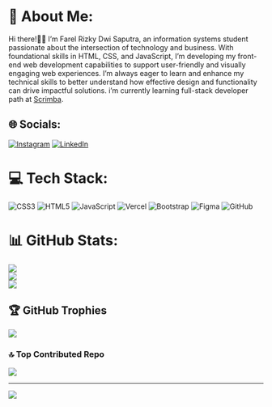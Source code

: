 # 💫 About Me:
Hi there!👋🏼 I’m Farel Rizky Dwi Saputra, an information systems student passionate about the intersection of technology and business. With foundational skills in HTML, CSS, and JavaScript, I’m developing my front-end web development capabilities to support user-friendly and visually engaging web experiences. I’m always eager to learn and enhance my technical skills to better understand how effective design and functionality can drive impactful solutions. i’m currently learning full-stack developer path at [Scrimba](https://scrimba.com/home).


## 🌐 Socials:
[![Instagram](https://img.shields.io/badge/Instagram-%23E4405F.svg?logo=Instagram&logoColor=white)](https://www.instagram.com/farelxrizky/) [![LinkedIn](https://img.shields.io/badge/LinkedIn-%230077B5.svg?logo=linkedin&logoColor=white)](https://www.linkedin.com/in/farel-rizky-063624286/) 

# 💻 Tech Stack:
![CSS3](https://img.shields.io/badge/css3-%231572B6.svg?style=for-the-badge&logo=css3&logoColor=white) ![HTML5](https://img.shields.io/badge/html5-%23E34F26.svg?style=for-the-badge&logo=html5&logoColor=white) ![JavaScript](https://img.shields.io/badge/javascript-%23323330.svg?style=for-the-badge&logo=javascript&logoColor=%23F7DF1E) ![Vercel](https://img.shields.io/badge/vercel-%23000000.svg?style=for-the-badge&logo=vercel&logoColor=white) ![Bootstrap](https://img.shields.io/badge/bootstrap-%238511FA.svg?style=for-the-badge&logo=bootstrap&logoColor=white) ![Figma](https://img.shields.io/badge/figma-%23F24E1E.svg?style=for-the-badge&logo=figma&logoColor=white) ![GitHub](https://img.shields.io/badge/github-%23121011.svg?style=for-the-badge&logo=github&logoColor=white)
# 📊 GitHub Stats:
![](https://github-readme-stats.vercel.app/api?username=farelx&theme=codeSTACKr&hide_border=false&include_all_commits=false&count_private=false)<br/>
![](https://nirzak-streak-stats.vercel.app/?user=farelx&theme=codeSTACKr&hide_border=false)<br/>
![](https://github-readme-stats.vercel.app/api/top-langs/?username=farelx&theme=codeSTACKr&hide_border=false&include_all_commits=false&count_private=false&layout=compact)

## 🏆 GitHub Trophies
![](https://github-profile-trophy.vercel.app/?username=farelx&theme=radical&no-frame=false&no-bg=true&margin-w=4)

### 🔝 Top Contributed Repo
![](https://github-contributor-stats.vercel.app/api?username=farelx&limit=5&theme=codeSTACKr&combine_all_yearly_contributions=true)

---
[![](https://visitcount.itsvg.in/api?id=farelx&icon=1&color=0)](https://visitcount.itsvg.in)

<!-- Proudly created with GPRM ( https://gprm.itsvg.in ) -->
